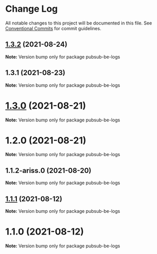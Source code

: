# Change Log

All notable changes to this project will be documented in this file.
See [Conventional Commits](https://conventionalcommits.org) for commit guidelines.

## [1.3.2](https://github.com/yurikrupnik/mussia8/compare/pubsub-be-logs@1.3.1...pubsub-be-logs@1.3.2) (2021-08-24)

**Note:** Version bump only for package pubsub-be-logs





## 1.3.1 (2021-08-23)

**Note:** Version bump only for package pubsub-be-logs





# [1.3.0](https://github.com/yurikrupnik/mussia8/compare/pubsub-be-logs@1.2.0...pubsub-be-logs@1.3.0) (2021-08-21)

**Note:** Version bump only for package pubsub-be-logs





# 1.2.0 (2021-08-21)

**Note:** Version bump only for package pubsub-be-logs





## 1.1.2-ariss.0 (2021-08-20)

**Note:** Version bump only for package pubsub-be-logs





## [1.1.1](https://github.com/yurikrupnik/mussia8/compare/pubsub-be-logs@1.1.0...pubsub-be-logs@1.1.1) (2021-08-12)

**Note:** Version bump only for package pubsub-be-logs





# 1.1.0 (2021-08-12)

**Note:** Version bump only for package pubsub-be-logs
